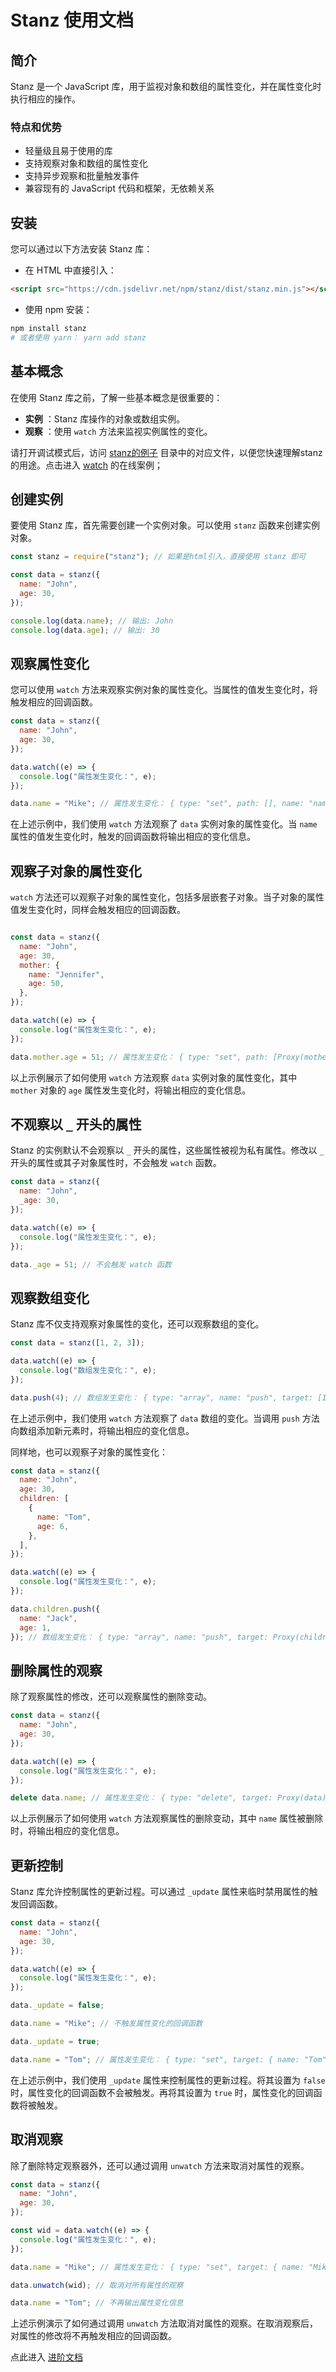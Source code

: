 # Stanz 使用文档
  
## 简介

Stanz 是一个 JavaScript 库，用于监视对象和数组的属性变化，并在属性变化时执行相应的操作。

### 特点和优势

- 轻量级且易于使用的库
- 支持观察对象和数组的属性变化
- 支持异步观察和批量触发事件
- 兼容现有的 JavaScript 代码和框架，无依赖关系

## 安装

您可以通过以下方法安装 Stanz 库：
- 在 HTML 中直接引入：

```html
<script src="https://cdn.jsdelivr.net/npm/stanz/dist/stanz.min.js"></script>
```

- 使用 npm 安装：

```bash
npm install stanz
# 或者使用 yarn： yarn add stanz
```

## 基本概念

在使用 Stanz 库之前，了解一些基本概念是很重要的： 
- **实例** ：Stanz 库操作的对象或数组实例。 
- **观察** ：使用 `watch` 方法来监视实例属性的变化。 
<!-- - **路径** ：属性在实例中的位置，可以使用点式键路径来指定。 -->

请打开调试模式后，访问 [stanz的例子](https://github.com/ofajs/stanz/tree/main/examples) 目录中的对应文件，以便您快速理解stanz的用途。点击进入 [watch](https://ofajs.github.io/stanz/examples/watch.html) 的在线案例；

## 创建实例

要使用 Stanz 库，首先需要创建一个实例对象。可以使用 `stanz` 函数来创建实例对象。

```javascript
const stanz = require("stanz"); // 如果是html引入，直接使用 stanz 即可

const data = stanz({
  name: "John",
  age: 30,
});

console.log(data.name); // 输出: John
console.log(data.age); // 输出: 30
```


## 观察属性变化

您可以使用 `watch` 方法来观察实例对象的属性变化。当属性的值发生变化时，将触发相应的回调函数。

```javascript
const data = stanz({
  name: "John",
  age: 30,
});

data.watch((e) => {
  console.log("属性发生变化：", e);
});

data.name = "Mike"; // 属性发生变化： { type: "set", path: [], name: "name", value: "Mike", oldValue: "John" }
```

在上述示例中，我们使用 `watch` 方法观察了 `data` 实例对象的属性变化。当 `name` 属性的值发生变化时，触发的回调函数将输出相应的变化信息。

## 观察子对象的属性变化

`watch` 方法还可以观察子对象的属性变化，包括多层嵌套子对象。当子对象的属性值发生变化时，同样会触发相应的回调函数。

```javascript

const data = stanz({
  name: "John",
  age: 30,
  mother: {
    name: "Jennifer",
    age: 50,
  },
});

data.watch((e) => {
  console.log("属性发生变化：", e);
});

data.mother.age = 51; // 属性发生变化： { type: "set", path: [Proxy(mother)], name: "age", value: 51, oldValue: 50 }
```

以上示例展示了如何使用 `watch` 方法观察 `data` 实例对象的属性变化，其中 `mother` 对象的 `age` 属性发生变化时，将输出相应的变化信息。

## 不观察以 `_` 开头的属性

Stanz 的实例默认不会观察以 `_` 开头的属性，这些属性被视为私有属性。修改以 `_` 开头的属性或其子对象属性时，不会触发 `watch` 函数。

```javascript
const data = stanz({
  name: "John",
  _age: 30,
});

data.watch((e) => {
  console.log("属性发生变化：", e);
});

data._age = 51; // 不会触发 watch 函数
```


## 观察数组变化

Stanz 库不仅支持观察对象属性的变化，还可以观察数组的变化。

```javascript
const data = stanz([1, 2, 3]);

data.watch((e) => {
  console.log("数组发生变化：", e);
});

data.push(4); // 数组发生变化： { type: "array", name: "push", target: [1, 2, 3, 4], path: [], args: [4] }
```

在上述示例中，我们使用 `watch` 方法观察了 `data` 数组的变化。当调用 `push` 方法向数组添加新元素时，将输出相应的变化信息。

同样地，也可以观察子对象的属性变化：

```javascript
const data = stanz({
  name: "John",
  age: 30,
  children: [
    {
      name: "Tom",
      age: 6,
    },
  ],
});

data.watch((e) => {
  console.log("属性发生变化：", e);
});

data.children.push({
  name: "Jack",
  age: 1,
}); // 数组发生变化： { type: "array", name: "push", target: Proxy(children), path: [Proxy(children)], args: [{name:"Jack",age:1}] }
```

## 删除属性的观察

除了观察属性的修改，还可以观察属性的删除变动。

```javascript
const data = stanz({
  name: "John",
  age: 30,
});

data.watch((e) => {
  console.log("属性发生变化：", e);
});

delete data.name; // 属性发生变化： { type: "delete", target: Proxy(data), path: [], value: undefined, oldValue: "John" }
```

以上示例展示了如何使用 `watch` 方法观察属性的删除变动，其中 `name` 属性被删除时，将输出相应的变化信息。

## 更新控制

Stanz 库允许控制属性的更新过程。可以通过 `_update` 属性来临时禁用属性的触发回调函数。

```javascript
const data = stanz({
  name: "John",
  age: 30,
});

data.watch((e) => {
  console.log("属性发生变化：", e);
});

data._update = false;

data.name = "Mike"; // 不触发属性变化的回调函数

data._update = true;

data.name = "Tom"; // 属性发生变化： { type: "set", target: { name: "Tom", age: 30 }, path: ["name"], value: "Tom", oldValue: "John" }
```

在上述示例中，我们使用 `_update` 属性来控制属性的更新过程。将其设置为 `false` 时，属性变化的回调函数不会被触发。再将其设置为 `true` 时，属性变化的回调函数将被触发。

## 取消观察

除了删除特定观察器外，还可以通过调用 `unwatch` 方法来取消对属性的观察。

```javascript
const data = stanz({
  name: "John",
  age: 30,
});

const wid = data.watch((e) => {
  console.log("属性发生变化：", e);
});

data.name = "Mike"; // 属性发生变化： { type: "set", target: { name: "Mike", age: 30 }, path: ["name"], value: "Mike", oldValue: "John" }

data.unwatch(wid); // 取消对所有属性的观察

data.name = "Tom"; // 不再输出属性变化信息
```

上述示例演示了如何通过调用 `unwatch` 方法取消对属性的观察。在取消观察后，对属性的修改将不再触发相应的回调函数。

点此进入 [进阶文档](./more.md)
